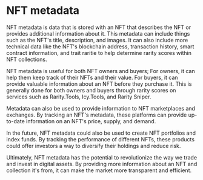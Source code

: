 # NFT metadata

NFT metadata is data that is stored with an NFT that describes the NFT or provides additional information about it. This metadata can include things such as the NFT's title, description, and images. It can also include more technical data like the NFT's blockchain address, transaction history, smart contract information, and trait raritie to help determine rarity scores within NFT collections.

NFT metadata is useful for both NFT owners and buyers; For owners, it can help them keep track of their NFTs and their value. For buyers, it can provide valuable information about an NFT before they purchase it. This is generally done for both owners and buyers through rarity scores on services such as Rarity.Tools, Icy.Tools, and Rarity Sniper.

Metadata can also be used to provide information to NFT marketplaces and exchanges. By tracking an NFT's metadata, these platforms can provide up-to-date information on an NFT's price, supply, and demand.

In the future, NFT metadata could also be used to create NFT portfolios and index funds. By tracking the performance of different NFTs, these products could offer investors a way to diversify their holdings and reduce risk.

Ultimately, NFT metadata has the potential to revolutionize the way we trade and invest in digital assets. By providing more information about an NFT and collection it's from, it can make the market more transparent and efficient.
